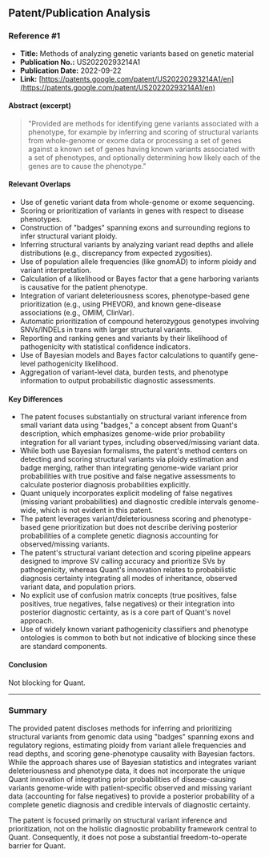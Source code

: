 ## Patent/Publication Analysis

### Reference #1

- **Title:** Methods of analyzing genetic variants based on genetic material
- **Publication No.:** US20220293214A1
- **Publication Date:** 2022-09-22
- **Link:** [https://patents.google.com/patent/US20220293214A1/en](https://patents.google.com/patent/US20220293214A1/en)

#### Abstract (excerpt)

> "Provided are methods for identifying gene variants associated with a phenotype, for example by inferring and scoring of structural variants from whole-genome or exome data or processing a set of genes against a known set of genes having known variants associated with a set of phenotypes, and optionally determining how likely each of the genes are to cause the phenotype."

#### Relevant Overlaps

- Use of genetic variant data from whole-genome or exome sequencing.
- Scoring or prioritization of variants in genes with respect to disease phenotypes.
- Construction of "badges" spanning exons and surrounding regions to infer structural variant ploidy.
- Inferring structural variants by analyzing variant read depths and allele distributions (e.g., discrepancy from expected zygosities).
- Use of population allele frequencies (like gnomAD) to inform ploidy and variant interpretation.
- Calculation of a likelihood or Bayes factor that a gene harboring variants is causative for the patient phenotype.
- Integration of variant deleteriousness scores, phenotype-based gene prioritization (e.g., using PHEVOR), and known gene-disease associations (e.g., OMIM, ClinVar).
- Automatic prioritization of compound heterozygous genotypes involving SNVs/INDELs in trans with larger structural variants.
- Reporting and ranking genes and variants by their likelihood of pathogenicity with statistical confidence indicators.
- Use of Bayesian models and Bayes factor calculations to quantify gene-level pathogenicity likelihood.
- Aggregation of variant-level data, burden tests, and phenotype information to output probabilistic diagnostic assessments.

#### Key Differences

- The patent focuses substantially on structural variant inference from small variant data using "badges," a concept absent from Quant's description, which emphasizes genome-wide prior probability integration for all variant types, including observed/missing variant data.
- While both use Bayesian formalisms, the patent's method centers on detecting and scoring structural variants via ploidy estimation and badge merging, rather than integrating genome-wide variant prior probabilities with true positive and false negative assessments to calculate posterior diagnosis probabilities explicitly.
- Quant uniquely incorporates explicit modeling of false negatives (missing variant probabilities) and diagnostic credible intervals genome-wide, which is not evident in this patent.
- The patent leverages variant/deleteriousness scoring and phenotype-based gene prioritization but does not describe deriving posterior probabilities of a complete genetic diagnosis accounting for observed/missing variants.
- The patent's structural variant detection and scoring pipeline appears designed to improve SV calling accuracy and prioritize SVs by pathogenicity, whereas Quant's innovation relates to probabilistic diagnosis certainty integrating all modes of inheritance, observed variant data, and population priors.
- No explicit use of confusion matrix concepts (true positives, false positives, true negatives, false negatives) or their integration into posterior diagnostic certainty, as is a core part of Quant's novel approach.
- Use of widely known variant pathogenicity classifiers and phenotype ontologies is common to both but not indicative of blocking since these are standard components.

#### Conclusion

Not blocking for Quant.

---

### Summary

The provided patent discloses methods for inferring and prioritizing structural variants from genomic data using "badges" spanning exons and regulatory regions, estimating ploidy from variant allele frequencies and read depths, and scoring gene-phenotype causality with Bayesian factors. While the approach shares use of Bayesian statistics and integrates variant deleteriousness and phenotype data, it does not incorporate the unique Quant innovation of integrating prior probabilities of disease-causing variants genome-wide with patient-specific observed and missing variant data (accounting for false negatives) to provide a posterior probability of a complete genetic diagnosis and credible intervals of diagnostic certainty.

The patent is focused primarily on structural variant inference and prioritization, not on the holistic diagnostic probability framework central to Quant. Consequently, it does not pose a substantial freedom-to-operate barrier for Quant.
